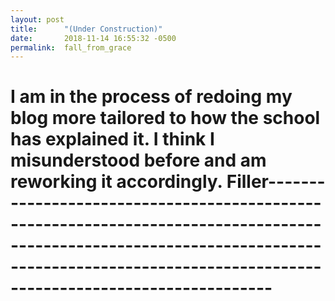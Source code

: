 ```yaml
---
layout: post
title:      "(Under Construction)"
date:       2018-11-14 16:55:32 -0500
permalink:  fall_from_grace
---
```



# I am in the process of redoing my blog more tailored to how the school has explained it. I think I misunderstood before and am reworking it accordingly. Filler-----------------------------------------------------------------------------------------------------------------------------------------------------------------------------------------------
